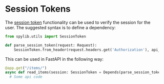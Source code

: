 # Session Tokens

The [session token](https://shopify.dev/apps/auth/oauth/session-tokens/getting-started)
functionality can be used to verify the session for the user. The suggested syntax is to define a dependency:

```python
from spylib.utils import SessionToken

def parse_session_token(request: Request):
    SessionToken.from_header(request.headers.get('Authorization'), api_key, secret)
```

This can be used in FastAPI in the following way:

```python
@app.get("/items/")
async def read_items(session: SessionToken = Depends(parse_session_token)):
  # Some api code
```
